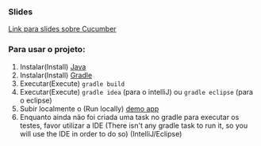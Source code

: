 <h3>Slides</h3>

<a target="_BLANK" href="www.slideshare.net/taisedias/cucumber-qanight">Link para slides sobre Cucumber</a>

<h3>Para usar o projeto:</h3>

<ol>
  <li>Instalar(Install) <a target="_BLANK" href="http://www.oracle.com/technetwork/java/javase/index-137561.html">Java</a></li>
  <li>Instalar(Install) <a target="_BLANK" href="http://www.gradle.org/">Gradle</a></li>
  <li>Executar(Execute) <code>gradle build</code></li>
  <li>Executar(Execute) <code>gradle idea</code> (para o intelliJ) ou <code>gradle eclipse</code> (para o eclipse)</li>
  <li> Subir localmente o (Run locally) <a target="_BLANK" href="https://github.com/rafalima/demo.activeadmin.info">demo app</a></li>
  <li>Enquanto ainda não foi criada uma task no gradle para executar os testes, favor utilizar a IDE (There isn't any gradle task to run it, so you will use the IDE in order to do so) (IntelliJ/Eclipse)</li>
</ol>

